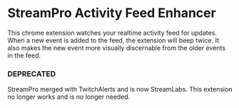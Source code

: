 # StreamPro Activity Feed Enhancer
This chrome extension watches your realtime activity feed for updates. When a new event is added to the feed, the extension will beep twice. It also makes the new event more visually discernable from the older events in the feed.

### DEPRECATED
StreamPro merged with TwitchAlerts and is now StreamLabs. This extension no longer works and is no longer needed.

